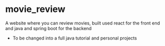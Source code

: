 # movie_review
A website where you can review movies, built used react for the front end and java and spring boot for the backend
- To be changed into a full java tutorial and personal projects
